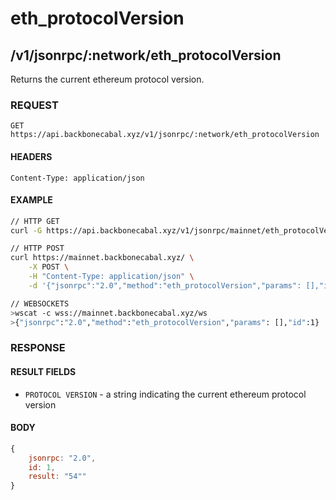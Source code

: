 # eth_protocolVersion

## /v1/jsonrpc/:network/eth_protocolVersion

Returns the current ethereum protocol version.

### REQUEST

`GET https://api.backbonecabal.xyz/v1/jsonrpc/:network/eth_protocolVersion`

#### HEADERS

`Content-Type: application/json`

#### EXAMPLE

```bash
// HTTP GET
curl -G https://api.backbonecabal.xyz/v1/jsonrpc/mainnet/eth_protocolVersion

// HTTP POST
curl https://mainnet.backbonecabal.xyz/ \
    -X POST \
    -H "Content-Type: application/json" \
    -d '{"jsonrpc":"2.0","method":"eth_protocolVersion","params": [],"id":1}'

// WEBSOCKETS
>wscat -c wss://mainnet.backbonecabal.xyz/ws
>{"jsonrpc":"2.0","method":"eth_protocolVersion","params": [],"id":1}
```

### RESPONSE

#### RESULT FIELDS

- `PROTOCOL VERSION` - a string indicating the current ethereum protocol
  version

#### BODY

```js
{
    jsonrpc: "2.0",
    id: 1,
    result: "54""
}
```

